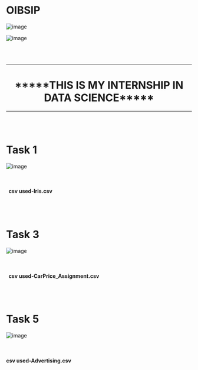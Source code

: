 # OIBSIP

![image](https://github.com/AmbikaSubramanian/OIBSIP/assets/139529989/b5d0e518-0e6e-449d-831b-b28f440a1481)



![image](https://github.com/AmbikaSubramanian/OIBSIP/assets/139529989/ced9b6ba-6299-4cf7-b210-60c43e353ad0)


<br> <br>
<hr><strong>
      <h1 align="center">*****THIS IS MY INTERNSHIP IN DATA SCIENCE***** </h1></strong> <hr><br> <br>

<h1>Task 1</h1>


![image](https://github.com/AmbikaSubramanian/OIBSIP/assets/139529989/2721b726-e730-4a5d-a7e5-ffad98e5aec0)

<br>
<h4>
  &nbsp;&nbsp;csv used-Iris.csv<br></h4>
  <br> <br>



<h1>Task 3</h1>

![image](https://github.com/AmbikaSubramanian/OIBSIP/assets/139529989/312f88ec-27f6-43cb-86f9-ea941ef3e92d)

<br>
<h4>
  &nbsp;&nbsp;csv used-CarPrice_Assignment.csv<br></h4>
  <br> <br>
  


<h1>Task 5</h1>

![image](https://github.com/AmbikaSubramanian/OIBSIP/assets/139529989/4207d295-8966-4580-a872-4b996b87aa3d)


<br>      
<h4>csv used-Advertising.csv<br></h4>
  <br> <br>


